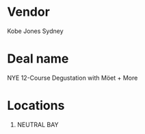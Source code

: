 Vendor
=
Kobe Jones Sydney

Deal name
=
NYE 12-Course Degustation with Möet + More

Locations
=
1. NEUTRAL BAY